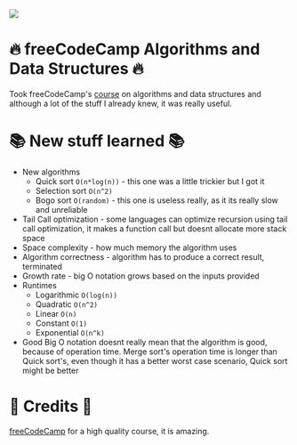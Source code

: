 <img src="https://upload.wikimedia.org/wikipedia/commons/3/39/FreeCodeCamp_logo.png">

# 🔥 freeCodeCamp Algorithms and Data Structures 🔥

Took freeCodeCamp's [course](https://www.youtube.com/watch?v=8hly31xKli0) on algorithms and data structures and although a lot of the stuff I already knew, it was really useful.

# 📚 New stuff learned 📚

* New algorithms
  * Quick sort `O(n*log(n))` - this one was a little trickier but I got it
  * Selection sort `O(n^2)`
  * Bogo sort `O(random)` - this one is useless really, as it its really slow and unreliable
* Tail Call optimization - some languages can optimize recursion using tail call optimization, it makes a function call but doesnt allocate more stack space
* Space complexity - how much memory the algorithm uses
* Algorithm correctness - algorithm has to produce a correct result, terminated
* Growth rate - big O notation grows based on the inputs provided
* Runtimes
  * Logarithmic `O(log(n))`
  * Quadratic `O(n^2)`
  * Linear `O(n)`
  * Constant `O(1)`
  * Exponential `O(n^k)`
* Good Big O notation doesnt really mean that the algorithm is good, because of operation time. Merge sort's operation time is longer than Quick sort's, even though it has a better worst case scenario, Quick sort might be better

# 🤝 Credits 🤝

[freeCodeCamp](https://www.freecodecamp.org/) for a high quality course, it is amazing. 
